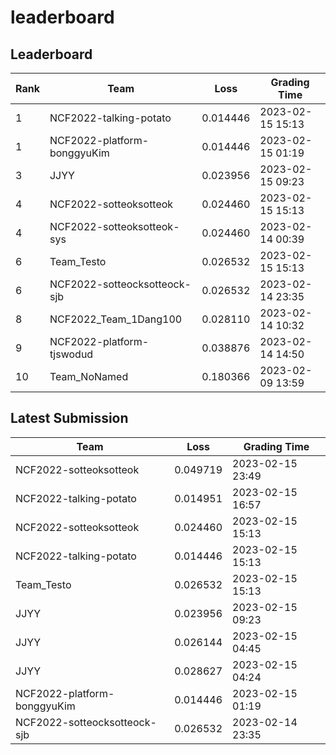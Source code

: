 
# leaderboard
## Leaderboard
|Rank|Team|Loss|Grading Time|
|----|----|----|------------|
|1|NCF2022-talking-potato|0.014446|2023-02-15 15:13|
|1|NCF2022-platform-bonggyuKim|0.014446|2023-02-15 01:19|
|3|JJYY|0.023956|2023-02-15 09:23|
|4|NCF2022-sotteoksotteok|0.024460|2023-02-15 15:13|
|4|NCF2022-sotteoksotteok-sys|0.024460|2023-02-14 00:39|
|6|Team_Testo|0.026532|2023-02-15 15:13|
|6|NCF2022-sotteocksotteock-sjb|0.026532|2023-02-14 23:35|
|8|NCF2022_Team_1Dang100|0.028110|2023-02-14 10:32|
|9|NCF2022-platform-tjswodud|0.038876|2023-02-14 14:50|
|10|Team_NoNamed|0.180366|2023-02-09 13:59|

## Latest Submission
|Team|Loss|Grading Time|
|----|----|------------|
|NCF2022-sotteoksotteok|0.049719|2023-02-15 23:49|
|NCF2022-talking-potato|0.014951|2023-02-15 16:57|
|NCF2022-sotteoksotteok|0.024460|2023-02-15 15:13|
|NCF2022-talking-potato|0.014446|2023-02-15 15:13|
|Team_Testo|0.026532|2023-02-15 15:13|
|JJYY|0.023956|2023-02-15 09:23|
|JJYY|0.026144|2023-02-15 04:45|
|JJYY|0.028627|2023-02-15 04:24|
|NCF2022-platform-bonggyuKim|0.014446|2023-02-15 01:19|
|NCF2022-sotteocksotteock-sjb|0.026532|2023-02-14 23:35|
